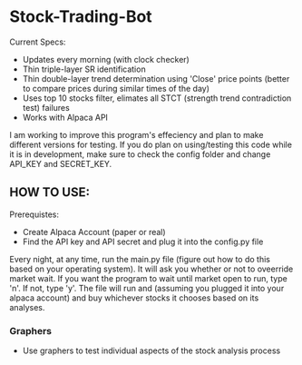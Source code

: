 # Stock-Trading-Bot
Current Specs:
- Updates every morning (with clock checker)
- Thin triple-layer SR identification
- Thin double-layer trend determination using 'Close' price points (better to compare prices during similar times of the day)
- Uses top 10 stocks filter, elimates all STCT (strength trend contradiction test) failures
- Works with Alpaca API

I am working to improve this program's effeciency and plan to make different versions for testing. If you do plan on using/testing this code while it is in development, make sure to check the config folder and change API_KEY and SECRET_KEY.

## HOW TO USE: ##

 Prerequistes:
- Create Alpaca Account (paper or real)
- Find the API key and API secret and plug it into the config.py file

Every night, at any time, run the main.py file (figure out how to do this based on your operating system). It will ask you whether or not to oveerride market wait. If you want the program to wait until market open to run, type 'n'. If not, type 'y'. The file will run and (assuming you plugged it into your alpaca account) and buy whichever stocks it chooses based on its analyses. 

### Graphers
- Use graphers to test individual aspects of the stock analysis process
